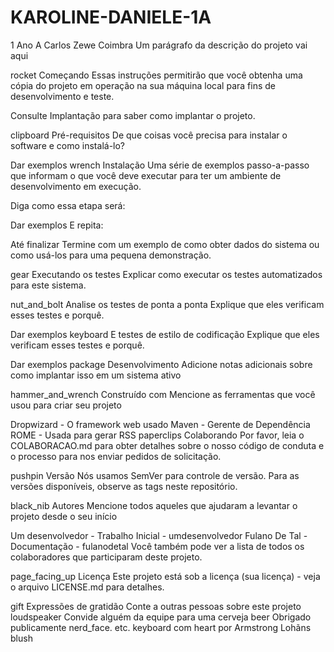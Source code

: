 # KAROLINE-DANIELE-1A
1 Ano A Carlos Zewe Coimbra
Um parágrafo da descrição do projeto vai aqui

rocket Começando
Essas instruções permitirão que você obtenha uma cópia do projeto em operação na sua máquina local para fins de desenvolvimento e teste.

Consulte Implantação para saber como implantar o projeto.

clipboard Pré-requisitos
De que coisas você precisa para instalar o software e como instalá-lo?

Dar exemplos
wrench Instalação
Uma série de exemplos passo-a-passo que informam o que você deve executar para ter um ambiente de desenvolvimento em execução.

Diga como essa etapa será:

Dar exemplos
E repita:

Até finalizar
Termine com um exemplo de como obter dados do sistema ou como usá-los para uma pequena demonstração.

gear Executando os testes
Explicar como executar os testes automatizados para este sistema.

nut_and_bolt Analise os testes de ponta a ponta
Explique que eles verificam esses testes e porquê.

Dar exemplos
keyboard E testes de estilo de codificação
Explique que eles verificam esses testes e porquê.

Dar exemplos
package Desenvolvimento
Adicione notas adicionais sobre como implantar isso em um sistema ativo

hammer_and_wrench Construído com
Mencione as ferramentas que você usou para criar seu projeto

Dropwizard - O framework web usado
Maven - Gerente de Dependência
ROME - Usada para gerar RSS
paperclips Colaborando
Por favor, leia o COLABORACAO.md para obter detalhes sobre o nosso código de conduta e o processo para nos enviar pedidos de solicitação.

pushpin Versão
Nós usamos SemVer para controle de versão. Para as versões disponíveis, observe as tags neste repositório.

black_nib Autores
Mencione todos aqueles que ajudaram a levantar o projeto desde o seu início

Um desenvolvedor - Trabalho Inicial - umdesenvolvedor
Fulano De Tal - Documentação - fulanodetal
Você também pode ver a lista de todos os colaboradores que participaram deste projeto.

page_facing_up Licença
Este projeto está sob a licença (sua licença) - veja o arquivo LICENSE.md para detalhes.

gift Expressões de gratidão
Conte a outras pessoas sobre este projeto loudspeaker
Convide alguém da equipe para uma cerveja beer
Obrigado publicamente nerd_face.
etc.
keyboard com heart por Armstrong Lohãns blush
